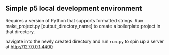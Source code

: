 ## Simple p5 local development environment 

Requires a version of Python that supports formatted strings. Run make_project.py [output_directory_name] to create a boilerplate project in that directory.

navigate into the newly created directory and run ```run.py``` to spin up a server at http://127.0.0.1:4400